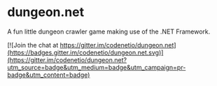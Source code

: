 # dungeon.net

A fun little dungeon crawler game making use of the .NET Framework.

[![Join the chat at https://gitter.im/codenetio/dungeon.net](https://badges.gitter.im/codenetio/dungeon.net.svg)](https://gitter.im/codenetio/dungeon.net?utm_source=badge&utm_medium=badge&utm_campaign=pr-badge&utm_content=badge)
